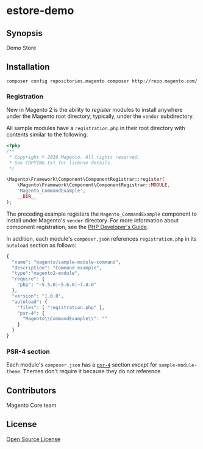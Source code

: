 # estore-demo
## Synopsis

Demo Store

## Installation
  

    composer config repositories.magento composer http://repo.magento.com/

### Registration
New in Magento 2 is the ability to *register* modules to install anywhere under the Magento root directory; typically, under the `vendor` subdirectory.

All sample modules have a `registration.php` in their root directory with contents similar to the following:

```php
<?php
/**
 * Copyright © 2016 Magento. All rights reserved.
 * See COPYING.txt for license details.
 */

\Magento\Framework\Component\ComponentRegistrar::register(
    \Magento\Framework\Component\ComponentRegistrar::MODULE,
    'Magento_CommandExample',
    __DIR__
);
```

The preceding example registers the `Magento_CommandExample` component to install under Magento's `vendor` directory. For more information about component registration, see the [PHP Developer's Guide](http://devdocs.magento.com/guides/v2.0/extension-dev-guide/component-registration.html).

In addition, each module's `composer.json` references `registration.php` in its `autoload` section as follows:

```php
{
  "name": "magento/sample-module-command",
  "description": "Command example",
  "type":"magento2-module",
  "require": {
    "php": "~5.5.0|~5.6.0|~7.0.0"
  },
  "version": "1.0.0",
  "autoload": {
    "files": [ "registration.php" ],
    "psr-4": {
      "Magento\\CommandExample\\": ""
    }
  }
}
```

### PSR-4 section
Each module's `composer.json` has a [`psr-4`](https://getcomposer.org/doc/04-schema.md#psr-4) section *except* for `sample-module-theme`. Themes don't require it because they do not reference

## Contributors

Magento Core team

## License

[Open Source License](LICENSE.txt)


